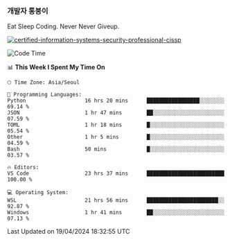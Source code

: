 ### 개발자 통붕이
Eat Sleep Coding.
Never Never Giveup.

[![certified-information-systems-security-professional-cissp](https://user-images.githubusercontent.com/44606727/157613689-acd84ec6-5f8f-4e79-89d9-a8d51f033634.png)](https://www.credly.com/badges/f394a010-85a0-450b-9136-8043af01d71c/public_url)

<!--START_SECTION:waka-->
![Code Time](http://img.shields.io/badge/Code%20Time-2%2C808%20hrs%2055%20mins-blue)

📊 **This Week I Spent My Time On** 

```text
🕑︎ Time Zone: Asia/Seoul

💬 Programming Languages: 
Python                   16 hrs 20 mins      █████████████████░░░░░░░░   69.14 % 
JSON                     1 hr 47 mins        ██░░░░░░░░░░░░░░░░░░░░░░░   07.59 % 
TOML                     1 hr 18 mins        █░░░░░░░░░░░░░░░░░░░░░░░░   05.54 % 
Other                    1 hr 5 mins         █░░░░░░░░░░░░░░░░░░░░░░░░   04.59 % 
Bash                     50 mins             █░░░░░░░░░░░░░░░░░░░░░░░░   03.57 % 

🔥 Editors: 
VS Code                  23 hrs 37 mins      █████████████████████████   100.00 % 

💻 Operating System: 
WSL                      21 hrs 56 mins      ███████████████████████░░   92.87 % 
Windows                  1 hr 41 mins        ██░░░░░░░░░░░░░░░░░░░░░░░   07.13 % 
```


 Last Updated on 19/04/2024 18:32:55 UTC
<!--END_SECTION:waka-->

